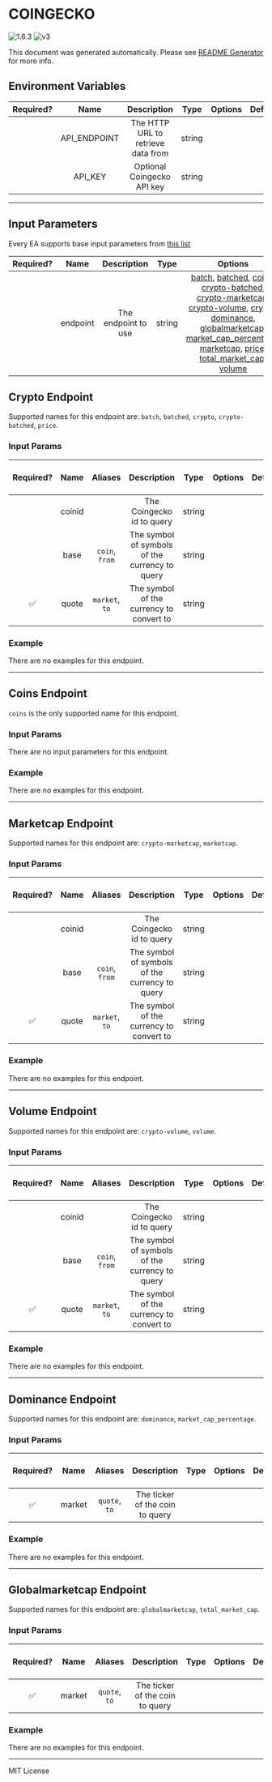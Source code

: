 # COINGECKO

![1.6.3](https://img.shields.io/github/package-json/v/smartcontractkit/external-adapters-js?filename=packages/sources/coingecko-test/package.json) ![v3](https://img.shields.io/badge/framework%20version-v3-blueviolet)

This document was generated automatically. Please see [README Generator](../../scripts#readme-generator) for more info.

## Environment Variables

| Required? |     Name     |            Description             |  Type  | Options | Default |
| :-------: | :----------: | :--------------------------------: | :----: | :-----: | :-----: |
|           | API_ENDPOINT | The HTTP URL to retrieve data from | string |         |         |
|           |   API_KEY    |     Optional Coingecko API key     | string |         |         |

---

## Input Parameters

Every EA supports base input parameters from [this list](https://github.com/smartcontractkit/ea-framework-js/blob/main/src/config/index.ts)

| Required? |   Name   |     Description     |  Type  |                                                                                                                                                                                                                                              Options                                                                                                                                                                                                                                               | Default  |
| :-------: | :------: | :-----------------: | :----: | :------------------------------------------------------------------------------------------------------------------------------------------------------------------------------------------------------------------------------------------------------------------------------------------------------------------------------------------------------------------------------------------------------------------------------------------------------------------------------------------------: | :------: |
|           | endpoint | The endpoint to use | string | [batch](#crypto-endpoint), [batched](#crypto-endpoint), [coins](#coins-endpoint), [crypto-batched](#crypto-endpoint), [crypto-marketcap](#marketcap-endpoint), [crypto-volume](#volume-endpoint), [crypto](#crypto-endpoint), [dominance](#dominance-endpoint), [globalmarketcap](#globalmarketcap-endpoint), [market_cap_percentage](#dominance-endpoint), [marketcap](#marketcap-endpoint), [price](#crypto-endpoint), [total_market_cap](#globalmarketcap-endpoint), [volume](#volume-endpoint) | `crypto` |

## Crypto Endpoint

Supported names for this endpoint are: `batch`, `batched`, `crypto`, `crypto-batched`, `price`.

### Input Params

| Required? |  Name  |    Aliases     |                  Description                   |  Type  | Options | Default | Depends On | Not Valid With |
| :-------: | :----: | :------------: | :--------------------------------------------: | :----: | :-----: | :-----: | :--------: | :------------: |
|           | coinid |                |           The Coingecko id to query            | string |         |         |            |                |
|           |  base  | `coin`, `from` | The symbol of symbols of the currency to query | string |         |         |            |                |
|    ✅     | quote  | `market`, `to` |    The symbol of the currency to convert to    | string |         |         |            |                |

### Example

There are no examples for this endpoint.

---

## Coins Endpoint

`coins` is the only supported name for this endpoint.

### Input Params

There are no input parameters for this endpoint.

### Example

There are no examples for this endpoint.

---

## Marketcap Endpoint

Supported names for this endpoint are: `crypto-marketcap`, `marketcap`.

### Input Params

| Required? |  Name  |    Aliases     |                  Description                   |  Type  | Options | Default | Depends On | Not Valid With |
| :-------: | :----: | :------------: | :--------------------------------------------: | :----: | :-----: | :-----: | :--------: | :------------: |
|           | coinid |                |           The Coingecko id to query            | string |         |         |            |                |
|           |  base  | `coin`, `from` | The symbol of symbols of the currency to query | string |         |         |            |                |
|    ✅     | quote  | `market`, `to` |    The symbol of the currency to convert to    | string |         |         |            |                |

### Example

There are no examples for this endpoint.

---

## Volume Endpoint

Supported names for this endpoint are: `crypto-volume`, `volume`.

### Input Params

| Required? |  Name  |    Aliases     |                  Description                   |  Type  | Options | Default | Depends On | Not Valid With |
| :-------: | :----: | :------------: | :--------------------------------------------: | :----: | :-----: | :-----: | :--------: | :------------: |
|           | coinid |                |           The Coingecko id to query            | string |         |         |            |                |
|           |  base  | `coin`, `from` | The symbol of symbols of the currency to query | string |         |         |            |                |
|    ✅     | quote  | `market`, `to` |    The symbol of the currency to convert to    | string |         |         |            |                |

### Example

There are no examples for this endpoint.

---

## Dominance Endpoint

Supported names for this endpoint are: `dominance`, `market_cap_percentage`.

### Input Params

| Required? |  Name  |    Aliases    |           Description           | Type | Options | Default | Depends On | Not Valid With |
| :-------: | :----: | :-----------: | :-----------------------------: | :--: | :-----: | :-----: | :--------: | :------------: |
|    ✅     | market | `quote`, `to` | The ticker of the coin to query |      |         |         |            |                |

### Example

There are no examples for this endpoint.

---

## Globalmarketcap Endpoint

Supported names for this endpoint are: `globalmarketcap`, `total_market_cap`.

### Input Params

| Required? |  Name  |    Aliases    |           Description           | Type | Options | Default | Depends On | Not Valid With |
| :-------: | :----: | :-----------: | :-----------------------------: | :--: | :-----: | :-----: | :--------: | :------------: |
|    ✅     | market | `quote`, `to` | The ticker of the coin to query |      |         |         |            |                |

### Example

There are no examples for this endpoint.

---

MIT License

